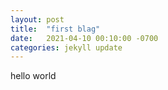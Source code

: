 ```yaml
---
layout: post
title:  "first blag"
date:   2021-04-10 00:10:00 -0700
categories: jekyll update
---
```


hello world
